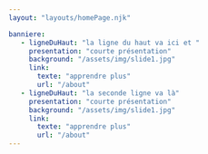 ```yaml
---
layout: "layouts/homePage.njk"

banniere:
   - ligneDuHaut: "la ligne du haut va ici et "
     presentation: "courte présentation"
     background: "/assets/img/slide1.jpg"
     link:
       texte: "apprendre plus"
       url: "/about"
   - ligneDuHaut: "la seconde ligne va là"
     presentation: "courte présentation"
     background: "/assets/img/slide1.jpg"
     link:
       texte: "apprendre plus"
       url: "/about"
---
```

 
